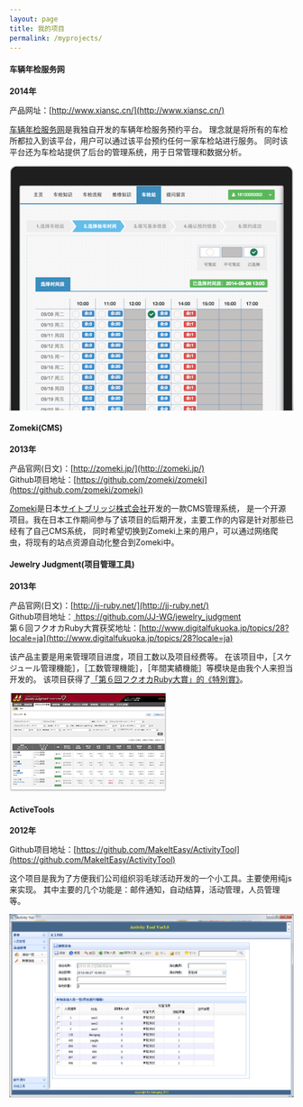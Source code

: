 ```yaml
---
layout: page
title: 我的项目
permalink: /myprojects/
---
```


#### 车辆年检服务网
__2014年__

产品网址：[http://www.xiansc.cn/](http://www.xiansc.cn/)

[车辆年检服务网](www.xiansc.cn)是我独自开发的车辆年检服务预约平台。
理念就是将所有的车检所都拉入到该平台，用户可以通过该平台预约任何一家车检站进行服务。
同时该平台还为车检站提供了后台的管理系统，用于日常管理和数据分析。

![车辆年检服务网](/images/myprojects/xiansc.png "车辆年检服务网")

#### Zomeki(CMS)
__2013年__

产品官网(日文)：[http://zomeki.jp/](http://zomeki.jp/)  
Github项目地址：[https://github.com/zomeki/zomeki](https://github.com/zomeki/zomeki)

[Zomeki](https://github.com/zomeki/zomeki)是日本[サイトブリッジ株式会社](http://www.sitebridge.co.jp/)开发的一款CMS管理系统，
是一个开源项目。我在日本工作期间参与了该项目的后期开发，主要工作的内容是针对那些已经有了自己CMS系统，
同时希望切换到Zomeki上来的用户，可以通过网络爬虫，将现有的站点资源自动化整合到Zomeki中。

#### Jewelry Judgment(项目管理工具)
__2013年__

产品官网(日文)：[http://jj-ruby.net/](http://jj-ruby.net/)  
Github项目地址：[ https://github.com/JJ-WG/jewelry_judgment ](https://github.com/JJ-WG/jewelry_judgment)  
第６回フクオカRuby大賞获奖地址：[http://www.digitalfukuoka.jp/topics/28?locale=ja](http://www.digitalfukuoka.jp/topics/28?locale=ja)

该产品主要是用来管理项目进度，项目工数以及项目经费等。
在该项目中，［スケジュール管理機能］，［工数管理機能］，［年間実績機能］等模块是由我个人来担当开发的。
该项目获得了[「第６回フクオカRuby大賞」的《特別賞》](http://www.digitalfukuoka.jp/topics/28?locale=ja)。

![Jewelry Judgment](/images/myprojects/jj.png "Jewelry Judgment")

#### ActiveTools
__2012年__

Github项目地址：[https://github.com/MakeItEasy/ActivityTool](https://github.com/MakeItEasy/ActivityTool)

这个项目是我为了方便我们公司组织羽毛球活动开发的一个小工具。主要使用纯js来实现。
其中主要的几个功能是：邮件通知，自动结算，活动管理，人员管理等。

![ActiveTools](/images/myprojects/ActiveTools.png "ActiveTools")
